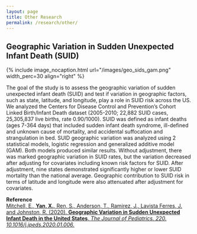 ```yaml
---
layout: page
title: Other Research
permalink: /research/other/
---
```


## Geographic Variation in Sudden Unexpected Infant Death (SUID)

{% include image_nocaption.html url="/images/geo_sids_gam.png" width_perc=30 align="right" %}

The goal of the study is to assess the geographic variation of sudden unexpected infant death (SUID) and test if variation in geographic factors, such as state, latitude, and longitude, play a role in SUID risk across the US. We analyzed the Centers for Disease Control and Prevention’s Cohort Linked Birth/Infant Death dataset (2005-2010; 22,882 SUID cases, 25,305,837 live births, rate 0.90/1000). SUID was defined as infant deaths (ages 7-364 days) that included sudden infant death syndrome, ill-defined and unknown cause of mortality, and accidental suffocation and strangulation in bed. SUID geographic variation was analyzed using 2 statistical models, logistic regression and generalized additive model (GAM). Both models produced similar results. Without adjustment, there was marked geographic variation in SUID rates, but the variation decreased after adjusting for covariates including known risk factors for SUID. After adjustment, nine states demonstrated significantly higher or lower SUID mortality than the national average. Geographic contribution to SUID risk in terms of latitude and longitude were also attenuated after adjustment for covariates.

**Reference**<br/>
[Mitchell, E., **Yan, X.**, Ren, S., Anderson, T., Ramirez, J., Lavista Ferres, J. and Johnston, R. (2020). **Geographic Variation in Sudden Unexpected Infant Death in the United States**. *The Journal of Pediatrics. 220. 10.1016/j.jpeds.2020.01.006.*](https://www.sciencedirect.com/science/article/abs/pii/S002234762030010X) 